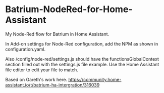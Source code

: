 # Batrium-NodeRed-for-Home-Assistant
My Node-Red flow for Batrium in Home Assistant.

In Add-on settings for Node-Red configuration, add the NPM as shown in configuration.yaml.


Also /config/node-red/settings.js should have the functionsGlobalContext section filled out with the settings.js file example.
Use the Home Assistant file editor to edit your file to match.
 
 
Based on Gareth's work here.
https://community.home-assistant.io/t/batrium-ha-intergration/316039
